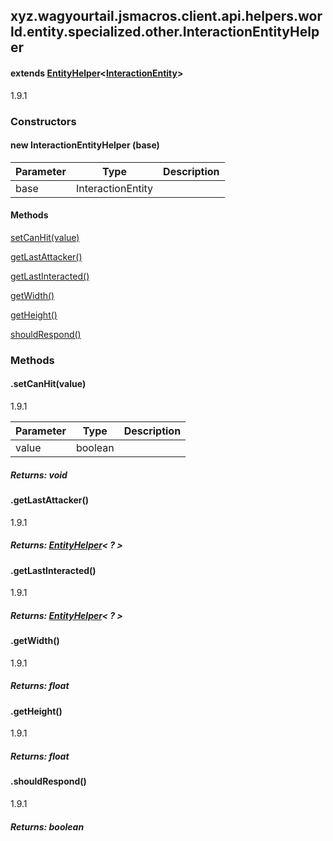 

xyz.wagyourtail.jsmacros.client.api.helpers.world.entity.specialized.other.InteractionEntityHelper
--------------------------------------------------------------------------------------------------

#### extends [EntityHelper](1.9.2/xyz/wagyourtail/jsmacros/client/api/helpers/world/entity/EntityHelper.html)<[InteractionEntity](https://wagyourtail.xyz/Projects/MinecraftMappingViewer/App?mapping=INTERMEDIARY,YARN&version=1.20.5&search=net/minecraft/entity/decoration/InteractionEntity)>

1.9.1

### Constructors

#### new InteractionEntityHelper (base)

| Parameter | Type | Description |
|---|---|---|
| base | InteractionEntity |  |



#### Methods

[setCanHit(value)](#setCanHit-boolean-)


[getLastAttacker()](#getLastAttacker-)


[getLastInteracted()](#getLastInteracted-)


[getWidth()](#getWidth-)


[getHeight()](#getHeight-)


[shouldRespond()](#shouldRespond-)



### Methods

#### .setCanHit(value)

1.9.1

| Parameter | Type | Description |
|---|---|---|
| value | boolean |  |

##### Returns: void



#### .getLastAttacker()

1.9.1


##### Returns: [EntityHelper](1.9.2/xyz/wagyourtail/jsmacros/client/api/helpers/world/entity/EntityHelper.html)< ? >



#### .getLastInteracted()

1.9.1


##### Returns: [EntityHelper](1.9.2/xyz/wagyourtail/jsmacros/client/api/helpers/world/entity/EntityHelper.html)< ? >



#### .getWidth()

1.9.1


##### Returns: float



#### .getHeight()

1.9.1


##### Returns: float



#### .shouldRespond()

1.9.1


##### Returns: boolean




